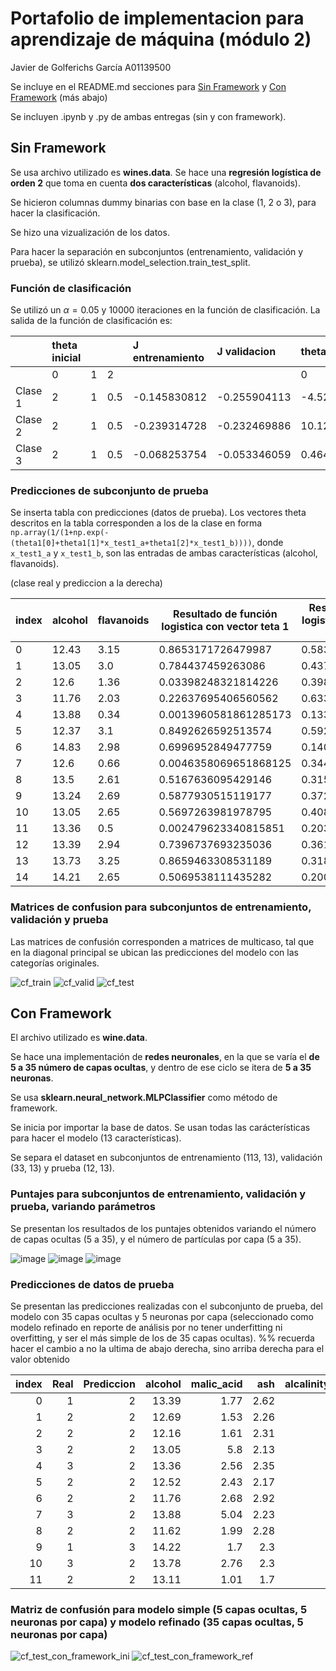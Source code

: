 # Portafolio de implementacion para aprendizaje de máquina (módulo 2)
Javier de Golferichs García A01139500

Se incluye en el README.md secciones para [Sin Framework](##-Sin-Framework) y  [Con Framework](##-Con-Framework) (más abajo)

Se incluyen .ipynb y .py de ambas entregas (sin y con framework).

## Sin Framework

Se usa archivo utilizado es **wines.data**. Se hace una **regresión logística de orden 2** que toma en cuenta **dos características** (alcohol, flavanoids).

Se hicieron columnas dummy binarias con base en la clase (1, 2 o 3), para hacer la clasificación.

Se hizo una vizualización de los datos.

Para hacer la separación en subconjuntos (entrenamiento, validación y prueba), se utilizó sklearn.model_selection.train_test_split.

### Función de clasificación

Se utilizó un $\alpha = 0.05$ y 10000 iteraciones en la función de clasificación.
La salida de la función de clasificación es:

| |theta inicial| | |J entrenamiento|J validacion|theta refinada |||
|:----|:----|:----|:----|:----|:----|:----|:----|:----|
| |0|1|2| | |0|1|2|
|Clase 1|2|1|0.5|-0.145830812|-0.255904113|-4.528507542|-0.218032685|2.888516617|
|Clase 2|2|1|0.5|-0.239314728|-0.232469886|10.12620338|-0.87245963|0.335677986|
|Clase 3|2|1|0.5|-0.068253754|-0.053346059|0.464055325|0.507980433|-5.732727431|

### Predicciones de subconjunto de prueba

Se inserta tabla con predicciones (datos de prueba). Los vectores theta descritos en la tabla corresponden a los de la clase en forma `np.array(1/(1+np.exp(-(theta1[0]+theta1[1]*x_test1_a+theta1[2]*x_test1_b))))`, donde `x_test1_a` y `x_test1_b`, son las entradas de ambas características (alcohol, flavanoids). 

(clase real y prediccion a la derecha)

|index|alcohol|flavanoids| Resultado de función logistica con vector teta 1|Resultado de función logistica con vector teta 2|Resultado de función logistica con vector teta 3|**Real**|**Prediccion**|
|---|---|---|---|---|---|---|---|
|0|12\.43|3\.15|0\.8653171726479987|0\.5839271426938165|1\.2624743120118493e-05|2|1|
|1|13\.05|3\.0|0\.784437459263086|0\.4372425034925187|4\.087372194117752e-05|1|1|
|2|12\.6|1\.36|0\.03398248321814226|0\.39884836632327053|0\.2825392973610589|2|2|
|3|11\.76|2\.03|0\.22637695406560562|0\.6335564096093226|0\.005488855873863599|2|2|
|4|13\.88|0\.34|0\.0013960581861285173|0\.13361049527386706|0\.9961876749037951|3|3|
|5|12\.37|3\.1|0\.8492626592513574|0\.5925409421582374|1\.6310555709680198e-05|2|1|
|6|14\.83|2\.98|0\.6996952849477759|0\.14039024146459814|0\.00011321342280222218|1|1|
|7|12\.6|0\.66|0\.0046358069651868125|0\.34406288333815715|0\.9561025385351241|3|3|
|8|13\.5|2\.61|0\.5167636095429146|0\.3152080700182921|0\.00048029606566297913|1|1|
|9|13\.24|2\.69|0\.5877930515119177|0\.3723406698302508|0\.00026611375626761055|1|1|
|10|13\.05|2\.65|0\.5697263981978795|0\.40857772000191106|0\.00030389398181477885|2|1|
|11|13\.36|0\.5|0\.002479623340815851|0\.20391247451893504|0\.987682133994519|3|3|
|12|13\.39|2\.94|0\.7396737693235036|0\.3614358002094786|6\.852075593132947e-05|1|1|
|13|13\.73|3\.25|0\.8659463308531189|0\.31827427917417533|1\.3773676883749057e-05|1|1|
|14|14\.21|2\.65|0\.5069538111435282|0\.2007038165824665|0\.0005476806206184886|1|1|

### Matrices de confusion para subconjuntos de entrenamiento, validación y prueba

Las matrices de confusión corresponden a matrices de multicaso, tal que en la diagonal principal se ubican las predicciones del modelo con las categorías originales.

![cf_train](https://user-images.githubusercontent.com/71610960/190315590-d8b68395-291b-4cd7-ab81-10fe80ce6637.png)
![cf_valid](https://user-images.githubusercontent.com/71610960/190315600-264f88fa-bf15-4be2-b12f-21c3eebdc624.png)
![cf_test](https://user-images.githubusercontent.com/71610960/190315605-5d502872-7716-40a3-b954-0adbdefb6e29.png)



## Con Framework

El archivo utilizado es **wine.data**.

Se hace una implementación de **redes neuronales**, en la que se varía el **de 5 a 35 número de capas ocultas**, y dentro de ese ciclo se itera de **5 a 35 neuronas**. 

Se usa **sklearn.neural_network.MLPClassifier** como método de framework.

Se inicia por importar la base de datos. Se usan todas las carácterísticas para hacer el modelo (13 características).

Se separa el dataset en subconjuntos de entrenamiento (113, 13), validación (33, 13) y prueba (12, 13).

### Puntajes para subconjuntos de entrenamiento, validación y prueba, variando parámetros

Se presentan los resultados de los puntajes obtenidos variando el número de capas ocultas (5 a 35), y el número de partículas por capa (5 a 35).

![image](https://user-images.githubusercontent.com/71610960/190313681-3d52b731-28ae-4830-8d9c-39b0591eac6b.png)
![image](https://user-images.githubusercontent.com/71610960/190313732-027bd69d-d4c1-47a8-855e-8e3be8b8007f.png)
![image](https://user-images.githubusercontent.com/71610960/190313752-faa42d37-3eb4-4e74-982f-4cfe1159db89.png)

### Predicciones de datos de prueba

Se presentan las predicciones realizadas con el subconjunto de prueba, del modelo con 35 capas ocultas y 5 neuronas por capa (seleccionado como modelo refinado en reporte de análisis por no tener underfitting ni overfitting, y ser el más simple de los de 35 capas ocultas). 
%% recuerda hacer el cambio a no la ultima de abajo derecha, sino arriba derecha para el valor obtenido

| index   |   Real |   Prediccion |   alcohol |   malic_acid |   ash |   alcalinity_of_ash |   magnesium |   total_phenols |   flavanoids |   nonflavanoid_phenols |   proanthocyanins |   color_intensity |   hue |   od280 |   proline |
|---:|-------:|----:|----------:|-------------:|------:|--------------------:|------------:|----------------:|-------------:|-----------------------:|------------------:|------------------:|------:|--------:|----------:|
|  0 |      1 |   2 |     13.39 |         1.77 |  2.62 |                16.1 |          93 |            2.85 |         2.94 |                   0.34 |              1.45 |              4.8  |  0.92 |    3.22 |      1195 |
|  1 |      2 |   2 |     12.69 |         1.53 |  2.26 |                20.7 |          80 |            1.38 |         1.46 |                   0.58 |              1.62 |              3.05 |  0.96 |    2.06 |       495 |
|  2 |      2 |   2 |     12.16 |         1.61 |  2.31 |                22.8 |          90 |            1.78 |         1.69 |                   0.43 |              1.56 |              2.45 |  1.33 |    2.26 |       495 |
|  3 |      2 |   2 |     13.05 |         5.8  |  2.13 |                21.5 |          86 |            2.62 |         2.65 |                   0.3  |              2.01 |              2.6  |  0.73 |    3.1  |       380 |
|  4 |      3 |   2 |     13.36 |         2.56 |  2.35 |                20   |          89 |            1.4  |         0.5  |                   0.37 |              0.64 |              5.6  |  0.7  |    2.47 |       780 |
|  5 |      2 |   2 |     12.52 |         2.43 |  2.17 |                21   |          88 |            2.55 |         2.27 |                   0.26 |              1.22 |              2    |  0.9  |    2.78 |       325 |
|  6 |      2 |   2 |     11.76 |         2.68 |  2.92 |                20   |         103 |            1.75 |         2.03 |                   0.6  |              1.05 |              3.8  |  1.23 |    2.5  |       607 |
|  7 |      3 |   2 |     13.88 |         5.04 |  2.23 |                20   |          80 |            0.98 |         0.34 |                   0.4  |              0.68 |              4.9  |  0.58 |    1.33 |       415 |
|  8 |      2 |   2 |     11.62 |         1.99 |  2.28 |                18   |          98 |            3.02 |         2.26 |                   0.17 |              1.35 |              3.25 |  1.16 |    2.96 |       345 |
|  9 |      1 |   3 |     14.22 |         1.7  |  2.3  |                16.3 |         118 |            3.2  |         3    |                   0.26 |              2.03 |              6.38 |  0.94 |    3.31 |       970 |
| 10 |      3 |   2 |     13.78 |         2.76 |  2.3  |                22   |          90 |            1.35 |         0.68 |                   0.41 |              1.03 |              9.58 |  0.7  |    1.68 |       615 |
| 11 |      2 |   2 |     13.11 |         1.01 |  1.7  |                15   |          78 |            2.98 |         3.18 |                   0.26 |              2.28 |              5.3  |  1.12 |    3.18 |       502 |

### Matriz de confusión para modelo simple (5 capas ocultas, 5 neuronas por capa) y modelo refinado (35 capas ocultas, 5 neuronas por capa)

![cf_test_con_framework_ini](https://user-images.githubusercontent.com/71610960/190330198-3cf1dc1f-2e61-4645-bad3-542cc5410910.png)
![cf_test_con_framework_ref](https://user-images.githubusercontent.com/71610960/190330194-6cf4fc8f-5fe7-44bb-8ee0-91324447706e.png)
